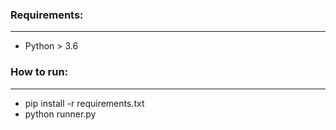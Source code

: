 ### Requirements:
----
- Python > 3.6



### How to run:
----

- pip install -r requirements.txt
- python runner.py

